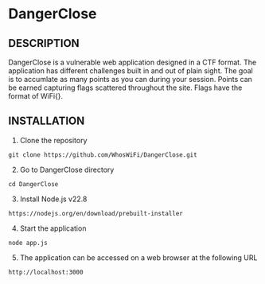 # DangerClose

## DESCRIPTION

DangerClose is a vulnerable web application designed in a CTF format. The application has different challenges built in and out of plain sight. The goal is to accumlate as many points as you can during your session. Points can be earned capturing flags scattered throughout the site. Flags have the format of WiFi{}.

## INSTALLATION

1. Clone the repository
```
git clone https://github.com/WhosWiFi/DangerClose.git
```
2. Go to DangerClose directory
```
cd DangerClose
```
3. Install Node.js v22.8
```
https://nodejs.org/en/download/prebuilt-installer
```
4. Start the application
```
node app.js
```
5. The application can be accessed on a web browser at the following URL
```
http://localhost:3000
```